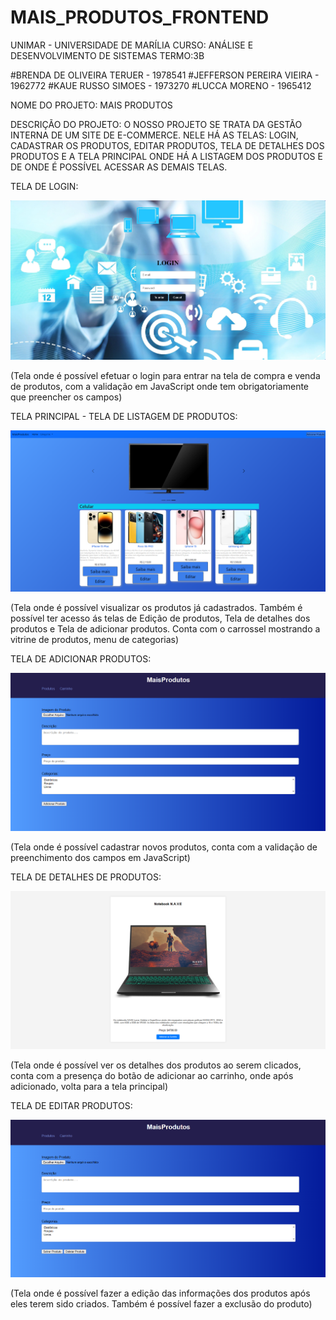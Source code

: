 # MAIS_PRODUTOS_FRONTEND

UNIMAR - UNIVERSIDADE DE MARÍLIA
CURSO: ANÁLISE E DESENVOLVIMENTO DE SISTEMAS
TERMO:3B

#BRENDA DE OLIVEIRA TERUER - 1978541
#JEFFERSON PEREIRA VIEIRA - 1962772
#KAUE RUSSO SIMOES - 1973270
#LUCCA MORENO - 1965412

NOME DO PROJETO: MAIS PRODUTOS

DESCRIÇÃO DO PROJETO: O NOSSO PROJETO SE TRATA DA GESTÃO INTERNA DE UM SITE DE E-COMMERCE. NELE HÁ AS TELAS: LOGIN, CADASTRAR OS PRODUTOS, EDITAR PRODUTOS, TELA DE DETALHES DOS PRODUTOS E A TELA PRINCIPAL ONDE HÁ A LISTAGEM DOS PRODUTOS E DE ONDE É POSSÍVEL ACESSAR AS DEMAIS TELAS.

TELA DE LOGIN:

![alt text](image.png)

(Tela onde é possível efetuar o login para entrar na tela de compra e venda de produtos, com a validação em JavaScript onde tem obrigatoriamente que preencher os campos)

TELA PRINCIPAL - TELA DE LISTAGEM DE PRODUTOS:

![alt text](image-1.png)

(Tela onde é possível visualizar os produtos já cadastrados. Também é possível ter acesso ás telas de Edição de produtos, Tela de detalhes dos produtos e Tela de adicionar produtos. Conta com o carrossel mostrando a vitrine de produtos, menu de categorias)

TELA DE ADICIONAR PRODUTOS:

![alt text](image-2.png)

(Tela onde é possível cadastrar novos produtos, conta com a validação de preenchimento dos campos em JavaScript)

TELA DE DETALHES DE PRODUTOS:

![alt text](image-3.png)

(Tela onde é possível ver os detalhes dos produtos ao serem clicados, conta com a presença do botão de adicionar ao carrinho, onde após adicionado, volta para a tela principal)

TELA DE EDITAR PRODUTOS:

![alt text](image-4.png)

(Tela onde é possível fazer a edição das informações dos produtos após eles terem sido criados. Também é possível fazer a exclusão do produto)





